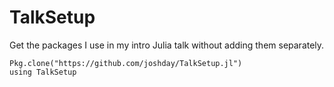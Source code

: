 # TalkSetup

Get the packages I use in my intro Julia talk without adding them separately.

```
Pkg.clone("https://github.com/joshday/TalkSetup.jl")
using TalkSetup
```
